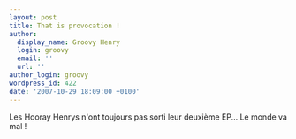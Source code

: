 ```yaml
---
layout: post
title: That is provocation !
author:
  display_name: Groovy Henry
  login: groovy
  email: ''
  url: ''
author_login: groovy
wordpress_id: 422
date: '2007-10-29 18:09:00 +0100'
---
```

Les Hooray Henrys n'ont toujours pas sorti leur deuxième EP... Le monde va mal !
